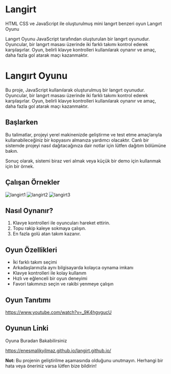 # Langirt
 HTML CSS ve JavaScript ile oluşturulmuş mini langırt benzeri oyun
Langırt Oyunu

Langırt Oyunu JavaScript tarafından oluşturulan bir langırt oyunudur. Oyuncular, bir langırt masası üzerinde iki farklı takımı kontrol ederek karşılaşırlar. Oyun, belirli klavye kontrolleri kullanılarak oynanır ve amaç, daha fazla gol atarak maçı kazanmaktır.
# Langırt Oyunu

Bu proje, JavaScript kullanılarak oluşturulmuş bir langırt oyunudur. Oyuncular, bir langırt masası üzerinde iki farklı takımı kontrol ederek karşılaşırlar. Oyun, belirli klavye kontrolleri kullanılarak oynanır ve amaç, daha fazla gol atarak maçı kazanmaktır.

## Başlarken

Bu talimatlar, projeyi yerel makinenizde geliştirme ve test etme amaçlarıyla kullanabileceğiniz bir kopyasını almanıza yardımcı olacaktır. Canlı bir sistemde projeyi nasıl dağıtacağınıza dair notlar için lütfen dağıtım bölümüne bakın.


Sonuç olarak, sistemi biraz veri almak veya küçük bir demo için kullanmak için bir örnek.

## Çalışan Örnekler

![langirt1](https://github.com/enesmalikyilmaz/Langirt/assets/121015121/7ccd9c18-9f12-4463-96db-715682fff08a)
![langirt2](https://github.com/enesmalikyilmaz/Langirt/assets/121015121/5185e0e6-da19-4ba8-90fb-3ec3c1f5e134)
![langirt3](https://github.com/enesmalikyilmaz/Langirt/assets/121015121/de4f527a-7649-4202-a980-72270d9785ca)


## Nasıl Oynanır?

1. Klavye kontrolleri ile oyuncuları hareket ettirin.
2. Topu rakip kaleye sokmaya çalışın.
3. En fazla golü atan takım kazanır.

## Oyun Özellikleri

- İki farklı takım seçimi
- Arkadaşlarınızla aynı bilgisayarda kolayca oynama imkanı
- Klavye kontrolleri ile kolay kullanım
- Hızlı ve eğlenceli bir oyun deneyimi
- Favori takımınızı seçin ve rakibi yenmeye çalışın

## Oyun Tanıtımı

https://www.youtube.com/watch?v=_9K4hgvgucU


## Oyunun Linki

Oyuna Buradan Bakabilirsiniz

https://enesmalikyilmaz.github.io/langirt.github.io/



**Not:** Bu projenin geliştirilme aşamasında olduğunu unutmayın. Herhangi bir hata veya öneriniz varsa lütfen bize bildirin!


